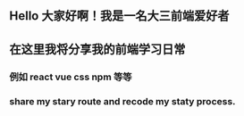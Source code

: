 ## Hello 大家好啊！我是一名大三前端爱好者
## 在这里我将分享我的前端学习日常
### 例如 react vue css npm 等等 

### share my stary route and recode my staty process.


